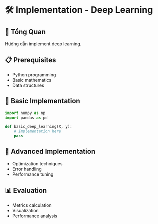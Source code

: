 # 🛠️ Implementation - Deep Learning

## 🎯 Tổng Quan
Hướng dẫn implement deep learning.

## 📋 Prerequisites
- Python programming
- Basic mathematics
- Data structures

## 🚀 Basic Implementation
```python
import numpy as np
import pandas as pd

def basic_deep_learning(X, y):
    # Implementation here
    pass
```

## 🔧 Advanced Implementation
- Optimization techniques
- Error handling
- Performance tuning

## 📊 Evaluation
- Metrics calculation
- Visualization
- Performance analysis
